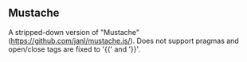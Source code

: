 ## Mustache

A stripped-down version of "Mustache"(https://github.com/janl/mustache.js/).
Does not support pragmas and open/close tags are fixed to '{{' and '}}'.
